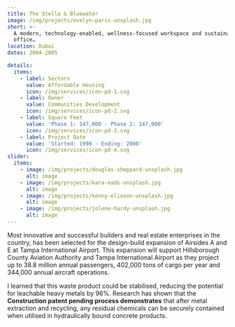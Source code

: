 ```yaml
---
title: The Stella & Bluewater
image: /img/projects/evelyn-paris-unsplash.jpg
short: >-
  A modern, technology-enabled, wellness-focused workspace and sustainable
  office…
location: Dubai
dates: 2004-2005

details:
  items:
    - label: Sectors
      value: Affordable Housing
      icon: /img/services/icon-pd-1.svg
    - label: Owner
      value: Communities Development
      icon: /img/services/icon-pd-2.svg
    - label: Square Feet
      value: 'Phase 1: 147,000 - Phase 2: 147,000'
      icon: /img/services/icon-pd-3.svg
    - label: Project Date
      value: 'Started: 1990 - Ending: 2000'
      icon: /img/services/icon-pd-4.svg
slider:
  items:
    - image: /img/projects/douglas-sheppard-unsplash.jpg
      alt: image
    - image: /img/projects/kara-eads-unsplash.jpg
      alt: image
    - image: /img/projects/kenny-eliason-unsplash.jpg
      alt: image
    - image: /img/projects/jolene-hardy-unsplash.jpg
      alt: image
---
```


Most innovative and successful builders and real estate enterprises in the country, has been selected for the design-build expansion of Airsides A and E at Tampa International Airport. This expansion will support Hillsborough County Aviation Authority and Tampa International Airport as they project up to 38.8 million annual passengers, 402,000 tons of cargo per year and 344,000 annual aircraft operations.

I learned that this waste product could be stabilised, reducing the potential for leachable heavy metals by 96%. Research has shown that the **Construction patent pending process demonstrates** that after metal extraction and recycling, any residual chemicals can be securely contained when utilised in hydraulically bound concrete products.
